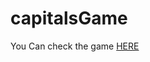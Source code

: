 # capitalsGame

You Can check the game <a href="http://jjmontalban.com/cousine/index.html">HERE</a>
